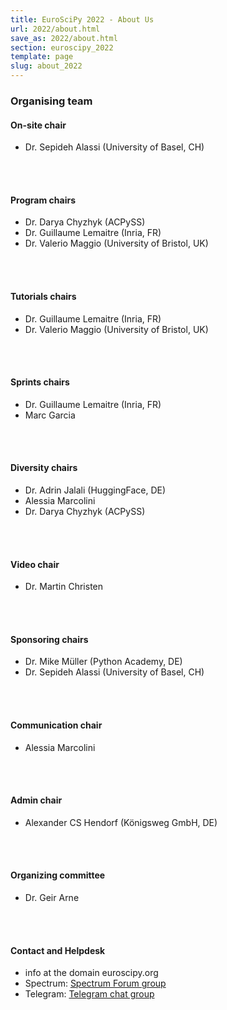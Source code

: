 ```yaml
---
title: EuroSciPy 2022 - About Us
url: 2022/about.html
save_as: 2022/about.html
section: euroscipy_2022
template: page
slug: about_2022
---
```


### Organising team

#### On-site chair

- Dr. Sepideh Alassi (University of Basel, CH)
</br>
</br>

#### Program chairs

- Dr. Darya Chyzhyk (ACPySS)
- Dr. Guillaume Lemaitre (Inria, FR)
- Dr. Valerio Maggio (University of Bristol, UK)
</br>
</br>

#### Tutorials chairs

- Dr. Guillaume Lemaitre (Inria, FR)
- Dr. Valerio Maggio (University of Bristol, UK)
</br>
</br>

#### Sprints chairs

- Dr. Guillaume Lemaitre (Inria, FR)
- Marc Garcia
</br>
</br>

#### Diversity chairs

- Dr. Adrin Jalali (HuggingFace, DE)
- Alessia Marcolini
- Dr. Darya Chyzhyk (ACPySS)
</br>
</br>

#### Video chair

- Dr. Martin Christen
</br>
</br>

#### Sponsoring chairs

- Dr. Mike Müller (Python Academy, DE)
- Dr. Sepideh Alassi (University of Basel, CH)
</br>
</br>

#### Communication chair

- Alessia Marcolini
</br>
</br>

#### Admin chair

- Alexander CS Hendorf (Königsweg GmbH, DE)
</br>
</br>

#### Organizing committee

- Dr. Geir Arne
</br>
</br>

#### Contact and Helpdesk

- info at the domain euroscipy.org
- Spectrum: [Spectrum Forum group](https://spectrum.chat/euroscipy)
- Telegram: [Telegram chat group](https://t.me/euroscipy)

</br>
</br>
